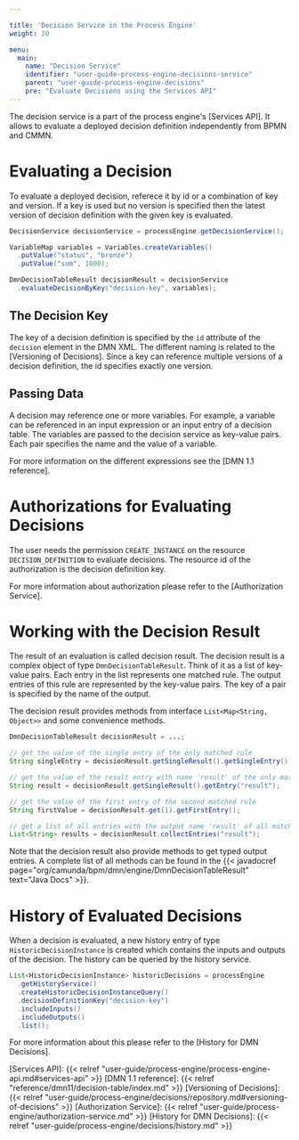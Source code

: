 ```yaml
---

title: 'Decision Service in the Process Engine'
weight: 20

menu:
  main:
    name: "Decision Service"
    identifier: "user-guide-process-engine-decisions-service"
    parent: "user-guide-process-engine-decisions"
    pre: "Evaluate Decisions using the Services API"
---
```


The decision service is a part of the process engine's [Services API]. It allows
to evaluate a deployed decision definition independently from BPMN and CMMN.

# Evaluating a Decision

To evaluate a deployed decision, referece it by id or a combination of key and version. If
a key is used but no version is specified then the latest version of decision
definition with the given key is evaluated.

```java
DecisionService decisionService = processEngine.getDecisionService();

VariableMap variables = Variables.createVariables()
  .putValue("status", "bronze")
  .putValue("sum", 1000);

DmnDecisionTableResult decisionResult = decisionService
  .evaluateDecisionByKey("decision-key", variables);
```

## The Decision Key

The key of a decision definition is specified by the `id` attribute of the
`decision` element in the DMN XML. The different naming is related to the
[Versioning of Decisions]. Since a key can reference multiple versions of a
decision definition, the id specifies exactly one version.

## Passing Data

A decision may reference one or more variables. For example, a variable can be
referenced in an input expression or an input entry of a decision table. The
variables are passed to the decision service as key-value pairs. Each pair
specifies the name and the value of a variable.

For more information on the different expressions see the [DMN 1.1 reference].

# Authorizations for Evaluating Decisions

The user needs the permission `CREATE_INSTANCE` on the resource
`DECISION_DEFINITION` to evaluate decisions. The resource id of the
authorization is the decision definition key.

For more information about authorization please refer to the [Authorization
Service].

# Working with the Decision Result

The result of an evaluation is called decision result. The decision result is a complex object
of type `DmnDecisionTableResult`. Think of it as a list of key-value pairs.
Each entry in the list represents one matched rule. The output entries of this
rule are represented by the key-value pairs. The key of a pair is specified by
the name of the output.

The decision result provides methods from interface `List<Map<String,
Object>>` and some convenience methods.

```java
DmnDecisionTableResult decisionResult = ...;

// get the value of the single entry of the only matched rule
String singleEntry = decisionResult.getSingleResult().getSingleEntry();

// get the value of the result entry with name 'result' of the only matched rule
String result = decisionResult.getSingleResult().getEntry("result");

// get the value of the first entry of the second matched rule
String firstValue = decisionResult.get(1).getFirstEntry();

// get a list of all entries with the output name 'result' of all matched rules
List<String> results = decisionResult.collectEntries("result");
```

Note that the decision result also provide methods to get typed output entries.
A complete list of all methods can be found in the {{< javadocref
page="org/camunda/bpm/dmn/engine/DmnDecisionTableResult" text="Java Docs" >}}.

# History of Evaluated Decisions

When a decision is evaluated, a new history entry of type
`HistoricDecisionInstance` is created which contains the inputs and outputs of
the decision. The history can be queried by the history service.

```java
List<HistoricDecisionInstance> historicDecisions = processEngine
  .getHistoryService()
  .createHistoricDecisionInstanceQuery()
  .decisionDefinitionKey("decision-key")
  .includeInputs()
  .includeOutputs()
  .list();
```

For more information about this please refer to the [History for DMN Decisions].


[Services API]: {{< relref "user-guide/process-engine/process-engine-api.md#services-api" >}}
[DMN 1.1 reference]: {{< relref "reference/dmn11/decision-table/index.md" >}}
[Versioning of Decisions]: {{< relref "user-guide/process-engine/decisions/repository.md#versioning-of-decisions" >}}
[Authorization Service]: {{< relref "user-guide/process-engine/authorization-service.md" >}}
[History for DMN Decisions]: {{< relref "user-guide/process-engine/decisions/history.md" >}}
